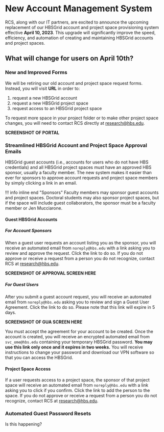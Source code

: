# New Account Management System

RCS, along with our IT partners, are excited to announce the upcoming replacement of our HBSGrid account and project space provisioning system effective **April 10, 2023**. This upgrade will significantly improve the speed, efficiency, and automation of creating and maintaining HBSGrid accounts and project spaces.

## What will change for users on April 10th? 
### New and Improved Forms
We will be retiring our old account and project space request forms. Instead, you will visit **URL** in order to:
1. request a new HBSGrid account
1. request a new HBSGrid project space
1. request access to an HBSGrid project space

To request more space in your project folder or to make other project space changes, you will need to contact RCS directly at <research@hbs.edu>.

**SCREENSHOT OF PORTAL**

### Streamlined HBSGrid Account and Project Space Approval Emails
HBSGrid guest accounts (i.e., accounts for users who do not have HBS credentials) and all HBSGrid project spaces must have an approved HBS sponsor, usually a faculty member. The new system makes it easier than ever for sponsors to approve account requests and project space members by simply clicking a link in an email. 

!!! info inline end "Sponsors"
    Faculty members may sponsor guest accounts and project spaces. 
    Doctoral students may also sponsor project spaces, but if the space 
    will include guest collaborators, the sponsor must be a faculty
    member or Jen Mucciarone.

#### Guest HBSGrid Accounts
##### For Account Sponsors
When a guest user requests an account listing you as the sponsor, you will receive an automated email from `noreply@hbs.edu` with a link asking you to review and approve the request. Click the link to do so. If you do not approve or receive a request from a person you do not recognize, contact RCS at <research@hbs.edu>.

**SCREENSHOT OF APPROVAL SCREEN HERE**

##### For Guest Users
After you submit a guest account request, you will receive an automated email from `noreply@hbs.edu` asking you to review and sign a Guest User Agreement. Click the link to do so. Please note that this link will expire in 5 days.

**SCREENSHOT OF GUA SCREEN HERE**

You must accept the agreement for your account to be created. Once the account is created, you will receive an encrypted automated email from `svc_ome@hbs.edu` containing your temporary HBSGrid password. **You may use this link only once and it expires in two weeks.** You will receive instructions to change your password and download our VPN software so that you can access the HBSGrid.
#### Project Space Access
If a user requests access to a project space, the sponsor of that project space will receive an automated email from `noreply@hbs.edu` with a link asking you to click if you confirm. Click the link to add the person to the space. If you do not approve or receive a request from a person you do not recognize, contact RCS at <research@hbs.edu>. 

### Automated Guest Password Resets 
Is this happening?
